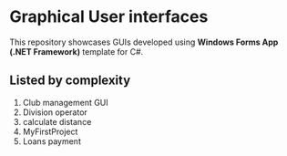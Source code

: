 # Graphical User interfaces

This repository showcases GUIs developed using **Windows Forms App (.NET Framework)** template for C#.

## Listed by complexity

1. Club management GUI
2. Division operator
3. calculate distance
4. MyFirstProject
5. Loans payment
